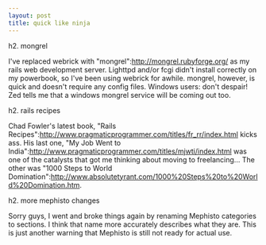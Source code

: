 ```yaml
--- 
layout: post
title: quick like ninja
---
```

h2. mongrel

I've replaced webrick with "mongrel":http://mongrel.rubyforge.org/ as my rails web development server.  Lighttpd and/or fcgi didn't install correctly on my powerbook, so I've been using webrick for awhile.  mongrel, however, is quick and doesn't require any config files.  Windows users: don't despair!  Zed tells me that a windows mongrel service will be coming out too.

h2. rails recipes

Chad Fowler's latest book, "Rails Recipes":http://www.pragmaticprogrammer.com/titles/fr_rr/index.html kicks ass.  His last one, "My Job Went to India":http://www.pragmaticprogrammer.com/titles/mjwti/index.html was one of the catalysts that got me thinking about moving to freelancing... The other was "1000 Steps to World Domination":http://www.absolutetyrant.com/1000%20Steps%20to%20World%20Domination.htm.

h2. more mephisto changes

Sorry guys, I went and broke things again by renaming Mephisto categories to sections.  I think that name more accurately describes what they are.  This is just another warning that Mephisto is still not ready for actual use.
